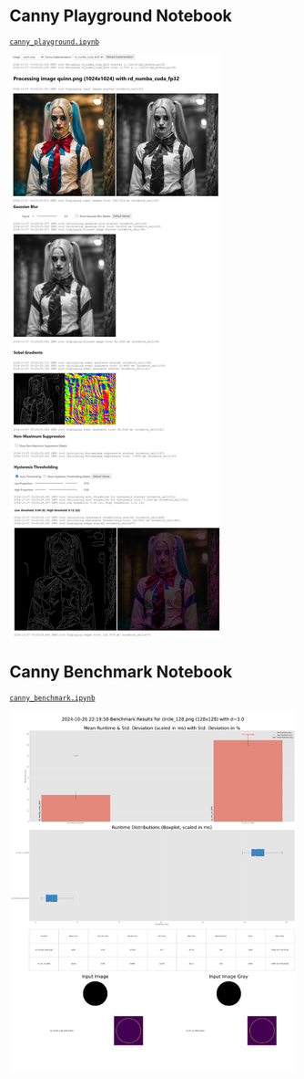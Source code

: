 # Canny Playground Notebook

[`canny_playground.ipynb`](canny_playground.ipynb)

![canny_playground preview](./canny_playground.png)

# Canny Benchmark Notebook

[`canny_benchmark.ipynb`](canny_benchmark.ipynb)

![canny_benchmark preview results](./benchmark_output/circle_128.png.png)
